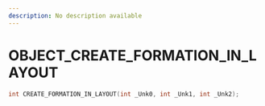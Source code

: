 ```yaml
---
description: No description available 
---
```


# OBJECT\_CREATE_FORMATION_IN_LAYOUT

```cpp
int CREATE_FORMATION_IN_LAYOUT(int _Unk0, int _Unk1, int _Unk2);
```